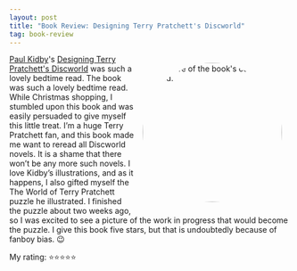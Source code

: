 ```yaml
---
layout: post
title: "Book Review: Designing Terry Pratchett's Discworld"
tag: book-review
---
```


<style>
figure {
 padding: 15px ;
 margin: auto ;
 float: right ;
}

figure img {
 border-radius: 50% ;
 margin: auto ;
}
</style>
<figure>
 <img src="/blogassets/2025-02-28-discworld.png" width="250" alt="A picture of the book's cover on my bed.">
</figure>

[Paul Kidby](https://en.wikipedia.org/wiki/Paul_Kidby)'s [Designing Terry Pratchett's Discworld](https://www.goodreads.com/book/show/215087432-designing-terry-pratchett-s-discworld) was such a lovely bedtime read. The book was such a lovely bedtime read. While Christmas shopping, I stumbled upon this book and was easily persuaded to give myself this little treat. I’m a huge Terry Pratchett fan, and this book made me want to reread all Discworld novels. It is a shame that there won’t be any more such novels. I love Kidby’s illustrations, and as it happens, I also gifted myself the The World of Terry Pratchett puzzle he illustrated. I finished the puzzle about two weeks ago, so I was excited to see a picture of the work in progress that would become the puzzle. I give this book five stars, but that is undoubtedly because of fanboy bias. 😉

My rating: ⭐⭐⭐⭐⭐
